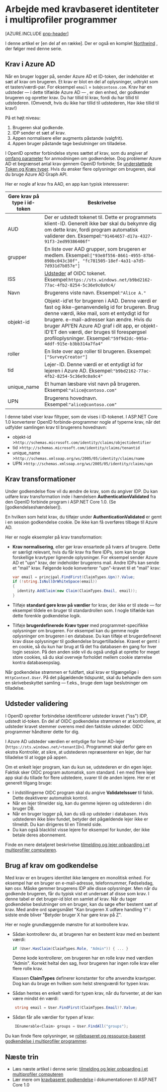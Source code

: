 <properties
   pageTitle="Arbejde med Kræv-baserede identiteter i multiprofiler programmer | Microsoft Azure"
   description="Hvordan et brug krav til udsteder validering og godkendelse"
   services=""
   documentationCenter="na"
   authors="MikeWasson"
   manager="roshar"
   editor=""
   tags=""/>

<tags
   ms.service="guidance"
   ms.devlang="dotnet"
   ms.topic="article"
   ms.tgt_pltfrm="na"
   ms.workload="na"
   ms.date="05/23/2016"
   ms.author="mwasson"/>

# <a name="working-with-claims-based-identities-in-multitenant-applications"></a>Arbejde med kravbaseret identiteter i multiprofiler programmer

[AZURE.INCLUDE [pnp-header](../../includes/guidance-pnp-header-include.md)]

I denne artikel er [en del af en række]. Der er også en komplet [Northwind] , der følger med denne serie.

## <a name="claims-in-azure-ad"></a>Krav i Azure AD

Når en bruger logger på, sender Azure AD et ID-token, der indeholder et sæt af krav om brugeren. Et krav er blot en del af oplysninger, udtrykt som et tasten/værdi-par. For eksempel `email` = `bob@contoso.com`.  Krav har en udsteder &mdash; i dette tilfælde Azure AD &mdash; , er den enhed, der godkender brugeren og opretter krav. Du har tillid til krav, fordi du har tillid til udstederen. (Omvendt, hvis du ikke har tillid til udstederen, Hav ikke tillid til krav!)

På et højt niveau:

1.  Brugeren skal godkende.
2.  IDP sender et sæt af krav.
3.  Appen normalisere eller augments påstande (valgfrit).
4.  Appen bruger påstande tage beslutninger om tilladelse.

I OpenID opretter forbindelse styres sættet af krav, som du angiver af [omfang parameter] for anmodningen om godkendelse. Dog problemer Azure AD et begrænset antal krav gennem OpenID forbinde; Se [understøttede Token og Kræv typer]. Hvis du ønsker flere oplysninger om brugeren, skal du bruge Azure AD Graph API.

Her er nogle af krav fra AAD, en app kan typisk interesserer:

Gøre krav på type i id-token |    Beskrivelse
-----------------------|--------------
AUD | Der er udstedt tokenet til. Dette er programmets klient-ID. Generelt ikke bør skal du bekymre dig om dette krav, fordi program automatisk validerer den. Eksempel:`"91464657-d17a-4327-91f3-2ed99386406f"`
grupper   | En liste over AAD grupper, som brugeren er medlem. Eksempel:`["93e8f556-8661-4955-87b6-890bc043c30f", "fc781505-18ef-4a31-a7d5-7d931d7b857e"]`
ISS  | [Udsteder] af OIDC tokenet. Eksempel:`https://sts.windows.net/b9bd2162-77ac-4fb2-8254-5c36e9c0a9c4/`
Navn    | Brugerens viste navn. Eksempel:`"Alice A."`
objekt-id | Objekt-id'et for brugeren i AAD. Denne værdi er fast og ikke-genanvendelig id for brugeren. Brug denne værdi, ikke mail, som et entydigt id for brugere. e-mail-adresser kan ændre. Hvis du bruger API'EN Azure AD graf i dit app, er objekt-ID'ET den værdi, der bruges til forespørgsel profiloplysninger. Eksempel:`"59f9d2dc-995a-4ddf-915e-b3bb314a7fa4"`
roller   | En liste over app roller til brugeren. Eksempel:`["SurveyCreator"]`
tid | Lejer-ID. Denne værdi er et entydigt id for lejeren i Azure AD. Eksempel:`"b9bd2162-77ac-4fb2-8254-5c36e9c0a9c4"`
unique_name | Et human læsbare vist navn på brugeren. Eksempel:`"alice@contoso.com"`
UPN | Brugerens hovednavn. Eksempel:`"alice@contoso.com"`

I denne tabel viser krav filtyper, som de vises i ID-tokenet. I ASP.NET Core 1.0 konverterer OpenID forbinde-programmer nogle af typerne krav, når det udfylder samlingen krav til brugerens hovednavn:

-   objekt-id >`http://schemas.microsoft.com/identity/claims/objectidentifier`
-   tid >`http://schemas.microsoft.com/identity/claims/tenantid`
-   unique_name >`http://schemas.xmlsoap.org/ws/2005/05/identity/claims/name`
-   UPN >`http://schemas.xmlsoap.org/ws/2005/05/identity/claims/upn`

## <a name="claims-transformations"></a>Krav transformationer

Under godkendelse flow vil du ændre de krav, som du angiver IDP. Du kan udføre krav transformation inde i hændelsen **AuthenticationValidated** fra den OpenID forbinde program i ASP.NET Core 1.0. (Se [godkendelseshændelser]).

En hvilken som helst krav, du tilføjer under **AuthenticationValidated** er gemt i en session godkendelse cookie. De ikke kan få overføres tilbage til Azure AD.

Her er nogle eksempler på krav transformation:

-   **Krav normalisering**, eller gør krav ensartede på tværs af brugere. Dette er særligt relevant, hvis du får krav fra flere IDPs, som kan bruge forskellige kravtyper lignende oplysninger.
For eksempel sender Azure AD et "upn" krav, der indeholder brugerens mail. Andre IDPs kan sende et "mail" krav. Følgende kode konverterer "upn"-kravet til et "mail" krav:

    ```csharp
    var email = principal.FindFirst(ClaimTypes.Upn)?.Value;
    if (!string.IsNullOrWhiteSpace(email))
    {
      identity.AddClaim(new Claim(ClaimTypes.Email, email));
    }
    ```

- Tilføje **standard gøre krav på værdier** for krav, der ikke er til stede &mdash; for eksempel tildele en bruger til standardrollen som. I nogle tilfælde kan dette forenkle godkendelse logik.
- Tilføje **brugerdefinerede Kræv typer** med programmet-specifikke oplysninger om brugeren. For eksempel kan du gemme nogle oplysninger om brugeren i en database. Du kan tilføje et brugerdefineret krav disse oplysninger til godkendelse brugertilladelse. Kravet er gemt i en cookie, så du kun har brug at få det fra databasen én gang for hver login session. På den anden side vil du også undgå at oprette for meget store cookies, så du skal overveje forholdet mellem cookie størrelse kontra databaseopslag.   

Når godkendelse strømmen er fuldført, skal krav er tilgængelige i `HttpContext.User`. På det pågældende tidspunkt, skal du behandle dem som en skrivebeskyttet samling &mdash; f.eks., bruge dem tage beslutninger om tilladelse.

## <a name="issuer-validation"></a>Udsteder validering
I OpenID opretter forbindelse identificerer udsteder kravet ("iss") IDP, udstedt id-token. En del af OIDC godkendelse strømmen er at kontrollere, at udsteder kravet stemmer overens med den faktiske udsteder. OIDC programmer håndterer dette for dig.

I Azure AD udsteder værdien er entydige for hver AD-lejer (`https://sts.windows.net/<tenantID>`). Programmet skal derfor gøre en ekstra Kontrollér, at sikre, at udstederen repræsenterer en lejer, der har tilladelse til at logge på appen.

Om et enkelt lejer program, kan du kun se, udstederen er din egen lejer. Faktisk sker OIDC program automatisk, som standard. I en med flere lejer app skal du tillade for flere udstedere, svarer til de anden lejere. Her er et generelt tilgang bruge:

-   I indstillingerne OIDC program skal du angive **ValidateIssuer** til falsk. Dette deaktiverer automatisk kontrol.
-   Når en lejer tilmelder sig, kan du gemme lejeren og udstederen i din bruger DB.
-   Når en bruger logger på, kan du slå op udsteder i databasen. Hvis udstederen ikke blev fundet, betyder det pågældende lejer ikke er tilmeldt. Du kan dirigeres til en Tilmeld side.
-  Du kan også blacklist visse lejere for eksempel for kunder, der ikke betale deres abonnement.

Finde en mere detaljeret beskrivelse [tilmelding og lejer onboarding i et multiprofiler computeren][signup].

## <a name="using-claims-for-authorization"></a>Brug af krav om godkendelse

Med krav er en brugers identitet ikke længere en monolitisk enhed. For eksempel har en bruger en e-mail-adresse, telefonnummer, Fødselsdag, køn osv. Måske gemmer brugerens IDP alle disse oplysninger. Men når du godkende brugeren, får du typisk vist et undersæt af disse som krav. I denne tabel er det bruger-id blot en samlet af krav. Når du tager godkendelse beslutninger om en bruger, kan du søge efter bestemt sæt af krav. Med andre ord spørgsmålet "Kan brugeren X udføre handling Y" i sidste ende bliver "Betyder bruger X har gøre krav på Z".

Her er nogle grundlæggende mønstre for at kontrollere krav.

-  Sådan kontrollerer du, at brugeren har en bestemt krav med en bestemt værdi:

    ```csharp
    if (User.HasClaim(ClaimTypes.Role, "Admin")) { ... }
    ```
    Denne kode kontrollerer, om brugeren har en rolle krav med værdien "Admin". Korrekt heltal den sag, hvor brugeren har ingen rolle krav eller flere rolle krav.

    Klassen **ClaimTypes** definerer konstanter for ofte anvendte kravtyper. Dog kan du bruge en hvilken som helst strengværdi for typen krav.

-   Sådan hentes en enkelt værdi for typen krav, når du forventer, at der kan være mindst én værdi:
    ```csharp
     string email = User.FindFirst(ClaimTypes.Email)?.Value;
    ```
-   Sådan får alle værdier for typen af krav:

    ```csharp
     IEnumerable<Claim> groups = User.FindAll("groups");
    ```

Du kan finde flere oplysninger, se [rollebaseret og ressource-baseret godkendelse i multiprofiler programmer][authorization].

## <a name="next-steps"></a>Næste trin

- Læs næste artikel i denne serie: [tilmelding og lejer onboarding i et multiprofiler computeren][signup]
- Lær mere om [kravbaseret godkendelse] i dokumentationen til ASP.NET Core 1.0

<!-- Links -->
[en del af en serie]: guidance-multitenant-identity.md
[omfang parameter]: http://nat.sakimura.org/2012/01/26/scopes-and-claims-in-openid-connect/
[Understøttede Token og Kræv typer]: ../active-directory/active-directory-token-and-claims.md
[udsteder]: http://openid.net/specs/openid-connect-core-1_0.html#IDToken
[Godkendelse begivenheder]: guidance-multitenant-identity-authenticate.md#authentication-events
[signup]: guidance-multitenant-identity-signup.md
[Kravbaseret godkendelse]: https://docs.asp.net/en/latest/security/authorization/claims.html
[Northwind]: https://github.com/Azure-Samples/guidance-identity-management-for-multitenant-apps
[authorization]: guidance-multitenant-identity-authorize.md
